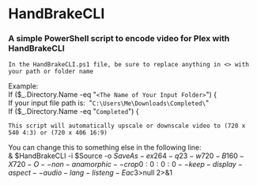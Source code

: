 # HandBrakeCLI
### A simple PowerShell script to encode video for Plex with HandBrakeCLI

`In the HandBrakeCLI.ps1 file, be sure to replace anything in <> with your path or folder name`

Example:  
If ($\_.Directory.Name -eq "`<The Name of Your Input Folder>`") {  
If your input file path is:&nbsp; "`C:\Users\Me\Downloads\Completed\`"  
If ($\_.Directory.Name -eq "`Completed`") {  

`This script will automatically upscale or downscale video to (720 x 540 4:3) or (720 x 406 16:9)`

You can change this to something else in the following line:  
& $HandBrakeCLI -i $Source -o $SaveAs -e x264 -q 23 -w 720 -B 160 -X 720 -O --non-anamorphic --crop 0:0:0:0 --keep-display-aspect --audio-lang-list eng -E ac3 >$null 2>&1
